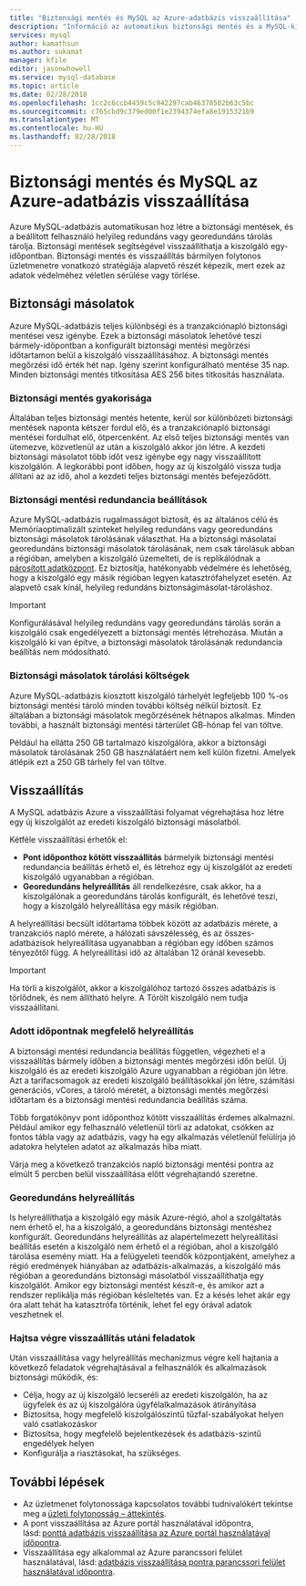 ```yaml
---
title: "Biztonsági mentés és MySQL az Azure-adatbázis visszaállítása"
description: "Információ az automatikus biztonsági mentés és a MySQL-kiszolgálóhoz tartozó Azure-adatbázis visszaállítása."
services: mysql
author: kamathsun
ms.author: sukamat
manager: kfile
editor: jasonwhowell
ms.service: mysql-database
ms.topic: article
ms.date: 02/28/2018
ms.openlocfilehash: 1cc2c6ccb4459c5c942297cab46378502b63c5bc
ms.sourcegitcommit: c765cbd9c379ed00f1e2394374efa8e1915321b9
ms.translationtype: MT
ms.contentlocale: hu-HU
ms.lasthandoff: 02/28/2018
---
```

# <a name="backup-and-restore-in-azure-database-for-mysql"></a>Biztonsági mentés és MySQL az Azure-adatbázis visszaállítása

Azure MySQL-adatbázis automatikusan hoz létre a biztonsági mentések, és a beállított felhasználó helyileg redundáns vagy georedundáns tárolás tárolja. Biztonsági mentések segítségével visszaállíthatja a kiszolgáló egy-időpontban. Biztonsági mentés és visszaállítás bármilyen folytonos üzletmenetre vonatkozó stratégiája alapvető részét képezik, mert ezek az adatok védelméhez véletlen sérülése vagy törlése.

## <a name="backups"></a>Biztonsági másolatok

Azure MySQL-adatbázis teljes különbségi és a tranzakciónapló biztonsági mentései vesz igénybe. Ezek a biztonsági másolatok lehetővé teszi bármely-időpontban a konfigurált biztonsági mentési megőrzési időtartamon belül a kiszolgáló visszaállításához. A biztonsági mentés megőrzési idő érték hét nap. Igény szerint konfigurálható mentése 35 nap. Minden biztonsági mentés titkosítása AES 256 bites titkosítás használata.

### <a name="backup-frequency"></a>Biztonsági mentés gyakorisága

Általában teljes biztonsági mentés hetente, kerül sor különbözeti biztonsági mentések naponta kétszer fordul elő, és a tranzakciónapló biztonsági mentései fordulhat elő, ötpercenként. Az első teljes biztonsági mentés van ütemezve, közvetlenül az után a kiszolgáló akkor jön létre. A kezdeti biztonsági másolatot több időt vesz igénybe egy nagy visszaállított kiszolgálón. A legkorábbi pont időben, hogy az új kiszolgáló vissza tudja állítani az az idő, ahol a kezdeti teljes biztonsági mentés befejeződött.

### <a name="backup-redundancy-options"></a>Biztonsági mentési redundancia beállítások

Azure MySQL-adatbázis rugalmasságot biztosít, és az általános célú és Memóriaoptimalizált szinteket helyileg redundáns vagy georedundáns biztonsági másolatok tárolásának választhat. Ha a biztonsági másolatai georedundáns biztonsági másolatok tárolásának, nem csak tárolásuk abban a régióban, amelyben a kiszolgáló üzemelteti, de is replikálódnak a [párosított adatközpont](https://docs.microsoft.com/azure/best-practices-availability-paired-regions). Ez biztosítja, hatékonyabb védelmére és lehetőség, hogy a kiszolgáló egy másik régióban legyen katasztrófahelyzet esetén. Az alapvető csak kínál, helyileg redundáns biztonságimásolat-tároláshoz.

> [!IMPORTANT]
> Konfigurálásával helyileg redundáns vagy georedundáns tárolás során a kiszolgáló csak engedélyezett a biztonsági mentés létrehozása. Miután a kiszolgáló ki van építve, a biztonsági másolatok tárolásának redundancia beállítás nem módosítható.

### <a name="backup-storage-cost"></a>Biztonsági másolatok tárolási költségek

Azure MySQL-adatbázis kiosztott kiszolgáló tárhelyét legfeljebb 100 %-os biztonsági mentési tároló minden további költség nélkül biztosít. Ez általában a biztonsági másolatok megőrzésének hétnapos alkalmas. Minden további, a használt biztonsági mentési tárterület GB-hónap fel van töltve.

Például ha ellátta 250 GB tartalmazó kiszolgálóra, akkor a biztonsági másolatok tárolásának 250 GB használatáért nem kell külön fizetni. Amelyek átlépik ezt a 250 GB tárhely fel van töltve.

## <a name="restore"></a>Visszaállítás

A MySQL adatbázis Azure a visszaállítási folyamat végrehajtása hoz létre egy új kiszolgálót az eredeti kiszolgáló biztonsági másolatból.

Kétféle visszaállítási érhetők el:

- **Pont időponthoz kötött visszaállítás** bármelyik biztonsági mentési redundancia beállítás érhető el, és létrehoz egy új kiszolgálót az eredeti kiszolgáló ugyanabban a régióban.
- **Georedundáns helyreállítás** áll rendelkezésre, csak akkor, ha a kiszolgálónak a georedundáns tárolás konfigurált, és lehetővé teszi, hogy a kiszolgáló helyreállítása egy másik régióban.

A helyreállítási becsült időtartama többek között az adatbázis mérete, a tranzakciós napló mérete, a hálózati sávszélesség, és az összes-adatbázisok helyreállítása ugyanabban a régióban egy időben számos tényezőtől függ. A helyreállítási idő az általában 12 óránál kevesebb.

> [!IMPORTANT]
> Ha törli a kiszolgálót, akkor a kiszolgálóhoz tartozó összes adatbázis is törlődnek, és nem állítható helyre. A Törölt kiszolgáló nem tudja visszaállítani.

### <a name="point-in-time-restore"></a>Adott időpontnak megfelelő helyreállítás

A biztonsági mentési redundancia beállítás független, végezheti el a visszaállítás bármely időben a biztonsági mentés megőrzési időn belül. Új kiszolgáló és az eredeti kiszolgáló Azure ugyanabban a régióban jön létre. Azt a tarifacsomagok az eredeti kiszolgáló beállításokkal jön létre, számítási generációs, vCores, a tároló méretét, a biztonsági mentés megőrzési időtartam és a biztonsági mentési redundancia beállítás száma.

Több forgatókönyv pont időponthoz kötött visszaállítás érdemes alkalmazni. Például amikor egy felhasználó véletlenül törli az adatokat, csökken az fontos tábla vagy az adatbázis, vagy ha egy alkalmazás véletlenül felülírja jó adatokra helytelen adatot az alkalmazás hiba miatt.

Várja meg a következő tranzakciós napló biztonsági mentési pontra az elmúlt 5 percben belül visszaállítása előtt végrehajtandó szeretne.

### <a name="geo-restore"></a>Georedundáns helyreállítás

Is helyreállíthatja a kiszolgáló egy másik Azure-régió, ahol a szolgáltatás nem érhető el, ha a kiszolgáló, a georedundáns biztonsági mentéshez konfigurált. Georedundáns helyreállítás az alapértelmezett helyreállítási beállítás esetén a kiszolgáló nem érhető el a régióban, ahol a kiszolgáló tárolása esemény miatt. Ha a felügyeleti teendők központjaként, amelyhez a régió eredmények hiányában az adatbázis-alkalmazás, a kiszolgáló más régióban a georedundáns biztonsági másolatból visszaállíthatja egy kiszolgálót. Amikor egy biztonsági mentést készít-e, és amikor azt a rendszer replikálja más régióban késleltetés van. Ez a késés lehet akár egy óra alatt tehát ha katasztrófa történik, lehet fel egy órával adatok veszhetnek el.

### <a name="perform-post-restore-tasks"></a>Hajtsa végre visszaállítás utáni feladatok

Után visszaállítása vagy helyreállítás mechanizmus végre kell hajtania a következő feladatok végrehajtásával a felhasználók és alkalmazások biztonsági működik, és:

- Célja, hogy az új kiszolgáló lecseréli az eredeti kiszolgálón, ha az ügyfelek és az új kiszolgálóra ügyfélalkalmazások átirányítása
- Biztosítsa, hogy megfelelő kiszolgálószintű tűzfal-szabályokat helyen való csatlakozáskor
- Biztosítsa, hogy megfelelő bejelentkezések és adatbázis-szintű engedélyek helyen
- Konfigurálja a riasztásokat, ha szükséges.

## <a name="next-steps"></a>További lépések

- Az üzletmenet folytonossága kapcsolatos további tudnivalókért tekintse meg a [üzleti folytonosság – áttekintés](concepts-business-continuity.md).
- A pont visszaállítása az Azure portál használatával időpontra, lásd: [ponttá adatbázis visszaállítása az Azure portál használatával időpontra](howto-restore-server-portal.md).
- Visszaállítása egy alkalommal az Azure parancssori felület használatával, lásd: [adatbázis visszaállítása pontra parancssori felület használatával időpontra](howto-restore-server-cli.md).